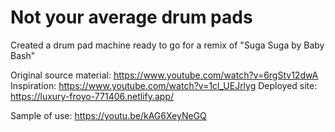 # Not your average drum pads

Created a drum pad machine ready to go for a remix of "Suga Suga by Baby Bash"

Original source material: https://www.youtube.com/watch?v=6rgStv12dwA
Inspiration: https://www.youtube.com/watch?v=1cl_UEJrlyg
Deployed site: https://luxury-froyo-771406.netlify.app/

Sample of use: https://youtu.be/kAG6XeyNeGQ
